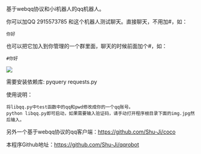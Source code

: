 基于webqq协议和小i机器人的qq机器人。

你可以加QQ 2915573785 和这个机器人测试聊天。直接聊天，不用加#，如：

    你好

也可以把它加入到你管理的一个群里面，聊天的时候前面加个#，如：
    
    #你好

![](https://github.com/Shu-Ji/qqrobot/raw/master/img.jpg)

需要安装依赖库: pyquery requests.py

使用说明：

    将libqq.py中test函数中的qq和pwd修改成你的一个qq账号。
    python libqq.py即可启动，如果需要输入验证码，请手动打开程序根目录下面的img.jpg然后输入。

另外一个基于webqq协议的qq客户端：https://github.com/Shu-Ji/coco

本程序Github地址：https://github.com/Shu-Ji/qqrobot
